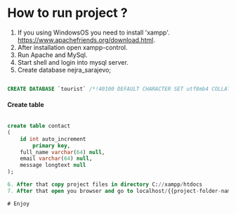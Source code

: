 # How to run project ?

1. If you using WindowsOS you need to install 'xampp'.
	https://www.apachefriends.org/download.html.
2. After installation open xampp-control.
3. Run Apache and MySql.
4. Start shell and login into mysql server.
5. Create database nejra_sarajevo;

```sql

CREATE DATABASE `tourist` /*!40100 DEFAULT CHARACTER SET utf8mb4 COLLATE utf8mb4_0900_ai_ci */ /*!80016 DEFAULT ENCRYPTION='N' */
```

#### Create table


```sql

create table contact
(
	id int auto_increment
		primary key,
	full_name varchar(64) null,
	email varchar(64) null,
	message longtext null
);

6. After that copy project files in directory C://xampp/htdocs
7. After that open you browser and go to localhost/{{project-folder-name}}

# Enjoy
